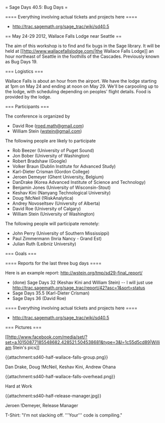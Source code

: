 = Sage Days 40.5: Bug Days =

==== Everything involving actual tickets and projects here ====

 * http://trac.sagemath.org/sage_trac/wiki/sd40.5

== May 24-29 2012, Wallace Falls Lodge near Seattle ==

The aim of this workshop is to find and fix bugs in the Sage library.  It will be held at [[http://www.wallacefallslodge.com/|the Wallace Falls Lodge]] an hour northeast of Seattle in the foothills of the Cascades.  Previously known as Bug Days 19.

=== Logistics ===

Wallace Falls is about an hour from the airport.  We have the lodge starting at 1pm on May 24 and ending at noon on May 29.  We'll be carpooling up to the lodge, with scheduling depending on peoples' flight details.  Food is provided by the lodge.

=== Participants ===

The conference is organized by

 * David Roe (roed.math@gmail.com)
 * William Stein (wstein@gmail.com)

The following people are likely to participate

 * Rob Beezer (University of Puget Sound)
 * Jon Bober (University of Washington)
 * Robert Bradshaw (Google)
 * Volker Braun (Dublin Institute for Advanced Study)
 * Karl-Dieter Crisman (Gordon College)
 * Jeroen Demeyer (Ghent University, Belgium)
 * DanDrake (Korea Advanced Institute of Science and Technology)
 * Benjamin Jones (University of Wisconsin-Stout)
 * Keshav Kini (Nanyang Technological University)
 * Doug !McNeil (!RiskAnalytica)
 * Andrey Novoseltsev (University of Alberta)
 * David Roe (University of Calgary)
 * William Stein (University of Washington)

The following people will participate remotely:

 * John Perry (University of Southern Mississippi)
 * Paul Zimmermann (Inria Nancy - Grand Est)
 * Julian Ruth (Leibniz University)

=== Goals ===

==== Reports for the last three bug days ====

Here is an example report: http://wstein.org/tmp/sd29-final_report/

 * (done) Sage Days 32 (Keshav Kini and William Stein) -- I will just use http://trac.sagemath.org/sage_trac/report/42?asc=1&sort=status
 * Sage Days 35.5 (Karl-Dieter Crisman)
 * Sage Days 36 (David Roe)

==== Everything involving actual tickets and projects here ====

 * http://trac.sagemath.org/sage_trac/wiki/sd40.5

=== Pictures ===


[[http://www.facebook.com/media/set/?set=a.10150877185548682.428521.504538681&type=3&l=1c55d5cd89|William Stein's pics]]


{{attachment:sd40-half-wallace-falls-group.png}}

Dan Drake, Doug !McNeil, Keshav Kini, Andrew Ohana

{{attachment:sd40-half-wallace-falls-overhead.png}}

Hard at Work

{{attachment:sd40-half-release-manager.jpg}}

Jeroen !Demeyer, Release Manager

T-Shirt: "I'm not slacking off.  '''Your''' code is compiling."
